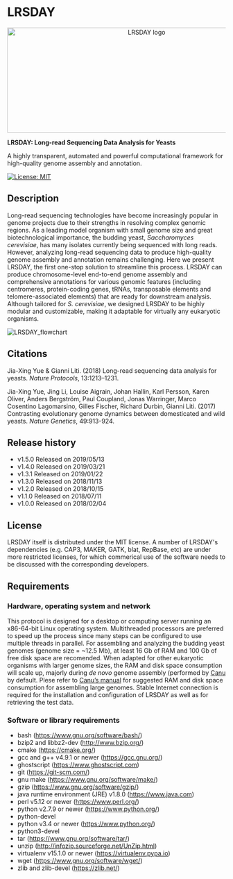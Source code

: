 # LRSDAY

<p align="center">
  <img src="https://github.com/yjx1217/LRSDAY/blob/master/LRSDAY.logo.png" alt="LRSDAY logo" width="627" height="242"/>
</p>

**LRSDAY: Long-read Sequencing Data Analysis for Yeasts**

A highly transparent, automated and powerful computational framework for high-quality genome assembly and annotation.

[![License: MIT](https://img.shields.io/badge/License-MIT-yellow.svg)](https://opensource.org/licenses/MIT)

## Description
Long-read sequencing technologies have become increasingly popular in genome projects due to their strengths in resolving complex genomic regions. As a leading model organism with small genome size and great biotechnological importance, the budding yeast, *Saccharomyces cerevisiae*, has many isolates currently being sequenced with long reads. However, analyzing long-read sequencing data to produce high-quality genome assembly and annotation remains challenging. Here we present LRSDAY, the first one-stop solution to streamline this process. LRSDAY can produce chromosome-level end-to-end genome assembly and comprehensive annotations for various genomic features (including centromeres, protein-coding genes, tRNAs, transposable elements and telomere-associated elements) that are ready for downstream analysis. Although tailored for *S. cerevisiae*, we designed LRSDAY to be highly modular and customizable, making it adaptable for virtually any eukaryotic organisms. 

![LRSDAY_flowchart](https://github.com/yjx1217/LRSDAY/blob/master/LRSDAY_flowchart.png)


## Citations
Jia-Xing Yue & Gianni Liti. (2018) Long-read sequencing data analysis for yeasts. *Nature Protocols*, 13:1213–1231. 

Jia-Xing Yue, Jing Li, Louise Aigrain, Johan Hallin, Karl Persson, Karen Oliver, Anders Bergström, Paul Coupland, Jonas Warringer, Marco Cosentino Lagomarsino, Gilles Fischer, Richard Durbin, Gianni Liti. (2017) Contrasting evolutionary genome dynamics between domesticated and wild yeasts. *Nature Genetics*, 49:913-924.

## Release history
* v1.5.0 Released on 2019/05/13
* v1.4.0 Released on 2019/03/21
* v1.3.1 Released on 2019/01/22
* v1.3.0 Released on 2018/11/13
* v1.2.0 Released on 2018/10/15
* v1.1.0 Released on 2018/07/11
* v1.0.0 Released on 2018/02/04

## License
LRSDAY itself is distributed under the MIT license. A number of LRSDAY's dependencies (e.g. CAP3, MAKER, GATK, blat, RepBase, etc) are under more restricted licenses, for which commerical use of the software needs to be discussed with the corresponding developers.


## Requirements
### Hardware, operating system and network
This protocol is designed for a desktop or computing server running an x86-64-bit Linux operating system. Multithreaded processors are preferred to speed up the process since many steps can be configured to use multiple threads in parallel. For assembling and analyzing the budding yeast genomes (genome size = ~12.5 Mb), at least 16 Gb of RAM and 100 Gb of free disk space are recomended. When adapted for other eukaryotic organisms with larger genome sizes, the RAM and disk space consumption will scale up, majorly during *de novo* genome assembly (performed by [Canu](https://github.com/marbl/canu) by default. Plese refer to [Canu’s manual](http://canu.readthedocs.io/en/latest/) for suggested RAM and disk space consumption for assembling large genomes. Stable Internet connection is required for the installation and configuration of LRSDAY as well as for retrieving the test data.


### Software or library requirements
* bash (https://www.gnu.org/software/bash/)
* bzip2 and libbz2-dev (http://www.bzip.org/)
* cmake (https://cmake.org/)
* gcc and g++ v4.9.1 or newer (https://gcc.gnu.org/)
* ghostscript (https://www.ghostscript.com)
* git (https://git-scm.com/)
* gnu make (https://www.gnu.org/software/make/)
* gzip (https://www.gnu.org/software/gzip/)
* java runtime environment (JRE) v1.8.0 (https://www.java.com)
* perl v5.12 or newer (https://www.perl.org/)
* python v2.7.9 or newer (https://www.python.org/)
* python-devel
* python v3.4 or newer (https://www.python.org/)
* python3-devel
* tar (https://www.gnu.org/software/tar/)
* unzip (http://infozip.sourceforge.net/UnZip.html)
* virtualenv v15.1.0 or newer (https://virtualenv.pypa.io)
* wget (https://www.gnu.org/software/wget/)
* zlib and zlib-devel (https://zlib.net/)

